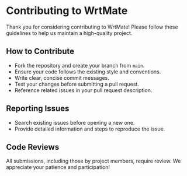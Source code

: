 # Contributing to WrtMate

Thank you for considering contributing to WrtMate! Please follow these guidelines to help us maintain a high-quality project.

## How to Contribute

- Fork the repository and create your branch from `main`.
- Ensure your code follows the existing style and conventions.
- Write clear, concise commit messages.
- Test your changes before submitting a pull request.
- Reference related issues in your pull request description.

## Reporting Issues

- Search existing issues before opening a new one.
- Provide detailed information and steps to reproduce the issue.

## Code Reviews

All submissions, including those by project members, require review. We appreciate your patience and participation!
